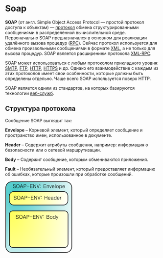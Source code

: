 # Soap

**SOAP** \(от англ. Simple Object Access Protocol — простой протокол доступа к объектам\) — [протокол](https://ru.wikipedia.org/wiki/%D0%A1%D0%B5%D1%82%D0%B5%D0%B2%D0%BE%D0%B9_%D0%BF%D1%80%D0%BE%D1%82%D0%BE%D0%BA%D0%BE%D0%BB) обмена структурированными сообщениями в распределённой вычислительной среде. Первоначально SOAP предназначался в основном для реализации удалённого вызова процедур \([RPC](https://ru.wikipedia.org/wiki/Remote_Procedure_Call)\). Сейчас протокол используется для обмена произвольными сообщениями в формате [XML](https://ru.wikipedia.org/wiki/XML), а не только для вызова процедур. SOAP является расширением протокола [XML-RPC](https://ru.wikipedia.org/wiki/XML-RPC).

SOAP может использоваться с любым протоколом прикладного уровня: [SMTP](https://ru.wikipedia.org/wiki/SMTP), [FTP](https://ru.wikipedia.org/wiki/FTP), [HTTP](https://ru.wikipedia.org/wiki/HTTP), [HTTPS](https://ru.wikipedia.org/wiki/HTTPS) и др. Однако его взаимодействие с каждым из этих протоколов имеет свои особенности, которые должны быть определены отдельно. Чаще всего SOAP используется поверх HTTP.

SOAP является одним из стандартов, на которых базируются технологии [веб-служб](basics-http.md#chto-takoe-veb-servisy).

## Структура протокола

Сообщение SOAP выглядит так:

**Envelope** – Корневой элемент, который определяет сообщение и пространство имен, использованное в документе. 

**Header** – Содержит атрибуты сообщения, например: информация о безопасности или о сетевой маршрутизации.

**Body** – Содержит сообщение, которым обмениваются приложения.

**Fault** – Необязательный элемент, который предоставляет информацию об ошибках, которые произошли при обработке сообщений.

![](../.gitbook/assets/image%20%287%29.png)




